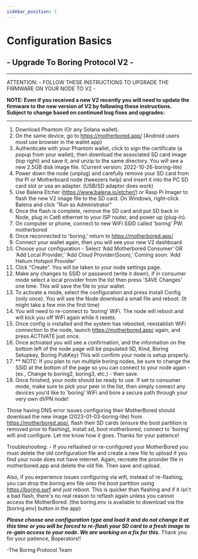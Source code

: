 ```yaml
---
sidebar_position: 1
---
```

# Configuration Basics

## - Upgrade To Boring Protocol V2 -

---
ATTENTION: - FOLLOW THESE INSTRUCTIONS TO UPGRADE THE FIRMWARE ON YOUR NODE TO V2 -

**NOTE: Even if you received a new V2 recently you will need to update the firmware to the new version of V2 by following these instructions. Subject to change based on continued bug fixes and upgrades:** 

---

1. Download Phantom (Or any Solana wallet).
2. On the same device, go to <https://motherbored.app/> (Android users must use browser in the wallet app)
3. Authenticate with your Phantom wallet, click to sign the certificate (a popup from your wallet), then download the associated SD card image (top right) and save it, and unzip to the same directory. You will see a new 2.5GB disk image file. (Current version: 2022-10-26-boring-lite)
4. Power down the node (unplug) and carefully remove your SD card from the Pi or Motherboard node (tweezers help) and insert it into the PC SD card slot or usa an adapter. (USB/SD adaptor does work)
5. Use Balena Etcher (<https://www.balena.io/etcher/>) or Rasp Pi Imager to flash the new V2 image file to the SD card. On Windows, right-click Balena and click "Run as Administrator"
6. Once the flash is complete, remove the SD card and put SD back in Node, plug in Cat6 ethernet to your ISP router, and power up (plug-in).
7. On computer or phone, connect to new WiFi SSID called 'boring' PW: motherbored
8. Once reconnected to 'boring,' return to <https://motherbored.app/>
9. Connect your wallet again, then you will see your new V2 dashboard.
10. Choose your configuration - Select ‘Add Motherbored Consumer’ OR ‘Add Local Provider,’ ‘Add Cloud Provider(Soon),’ Coming soon: ‘Add Helium Hotspot Provider'
11. Click "Create". You will be taken to your node settings page.
12. Make any changes to SSID or password (write it down), if in consumer mode select a local provider from the list then press 'SAVE Changes' one time. This will save the file to your wallet.  
13. To activate a mode, select the configuration and press Install Config (only once). You will see the Node download a small file and reboot. (It might take a few min the first time)
14. You will need to re-connect to ‘boring’ WiFi. The node will reboot and will kick you off WiFi again while it resets.
15. Once config is installed and the system has rebooted, reestablish WiFi connection to the node, launch <https://motherbored.app/> again, and press ACTIVATE just once.
16. Once activated you will see a confirmation, and the information on the bottom left of the node page will be populated (ID, Kind, Boring Setupkey, Boring PubKey) This will confirm your node is setup properly.
17. ** NOTE: If you plan to run multiple boring nodes, be sure to change the SSID at the bottom of the page so you can connect to your node again - (ex., Change to boring2, boring3, etc.) - then save.
18. Once finished, your node should be ready to use. If set to consumer mode, make sure to pick your peer in the list, then simply connect any devices you'd like to 'boring' WiFi and bore a secure path through your very own dVPN node!


Those having DNS error issues configuring their MotherBored should download the new image (2023-01-03-boring-lite) from <https://motherbored.app/>, flash their SD cards (ensure the boot partition is removed prior to flashing), install sd, boot motherbored, connect to 'boring' wifi and configure. Let me know how it goes. Thanks for your patience!  

Troubleshooting: - If you reflashed or re-configured your MotherBored you must delete the old configuration file and create a new file to upload if you find your node does not have internet. Again, recreate the provider file in motherbored.app and delete the old file. Then save and upload. 

Also, if you experience issues configuring via wifi, instead of re-flashing, you can drop the boring.env file onto the boot partition using https://boring.surf and just reboot. This is quicker than flashing and if it isn't a bad flash, there's no real reason to reflash again unless you cannot access the MotherBored.
(the boring.env is available to download via the [boring.env] button in the app)

***Please choose one configuration type and load it and do not change it at this time or you will be forced to re-flash your SD card to a fresh image to re-gain access to your node. We are working on a fix for this.***
Thank you for your patience, Boperators!!

-The Boring Protocol Team
